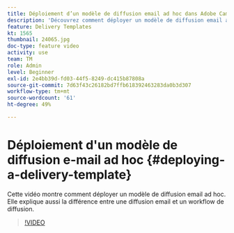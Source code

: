 ```yaml
---
title: Déploiement d’un modèle de diffusion email ad hoc dans Adobe Campaign Classic
description: 'Découvrez comment déployer un modèle de diffusion email ad hoc et comprendre la différence entre une diffusion email et un workflow de diffusion. '
feature: Delivery Templates
kt: 1565
thumbnail: 24065.jpg
doc-type: feature video
activity: use
team: TM
role: Admin
level: Beginner
exl-id: 2e4bb39d-fd03-44f5-8249-dc415b87808a
source-git-commit: 7d63f43c26182bd7ffb618392463283da0b3d307
workflow-type: tm+mt
source-wordcount: '61'
ht-degree: 49%

---
```


# Déploiement d&#39;un modèle de diffusion e-mail ad hoc {#deploying-a-delivery-template}

Cette vidéo montre comment déployer un modèle de diffusion email ad hoc. Elle explique aussi la différence entre une diffusion email et un workflow de diffusion.

>[!VIDEO](https://video.tv.adobe.com/v/24065?quality=12)
